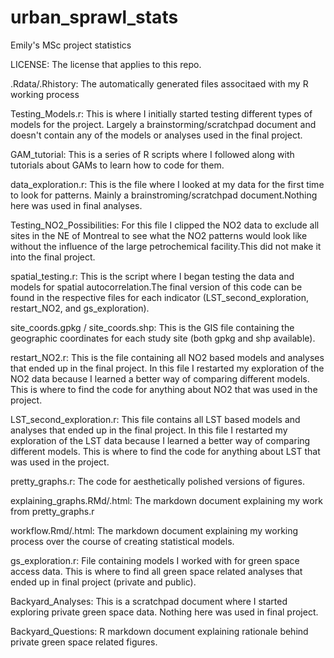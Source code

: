 # urban_sprawl_stats
Emily's MSc project statistics

LICENSE: The license that applies to this repo.

.Rdata/.Rhistory: The automatically generated files associtaed with my R working process

Testing_Models.r: This is where I initially started testing different types of models for the project. Largely a brainstorming/scratchpad document and doesn't contain any of the models or analyses used in the final project.

GAM_tutorial: This is a series of R scripts where I followed along with tutorials about GAMs to learn how to code for them.

data_exploration.r: This is the file where I looked at my data for the first time to look for patterns. Mainly a brainstroming/scratchpad document.Nothing here was used in final analyses.

Testing_NO2_Possibilities: For this file I clipped the NO2 data to exclude all sites in the NE of Montreal to see what the NO2 patterns would look like without
the influence of the large petrochemical facility.This did not make it into the final project.

spatial_testing.r: This is the script where I began testing the data and models for spatial autocorrelation.The final version of this code can be found in the respective files for each indicator (LST_second_exploration, restart_NO2, and gs_exploration).

site_coords.gpkg / site_coords.shp: This is the GIS file containing the geographic coordinates for each study site (both gpkg and shp available).

restart_NO2.r: This is the file containing all NO2 based models and analyses that ended up in the final project. In this file I restarted my exploration of the NO2 data because I learned a better way of comparing different models. This is where to find the code for anything about NO2 that was used in the project.

LST_second_exploration.r: This file contains all LST based models and analyses that ended up in the final project. In this file I restarted my exploration of the LST data because I learned a better way of comparing different models. This is where to find the code for anything about LST that was used in the project.

pretty_graphs.r: The code for aesthetically polished versions of figures.

explaining_graphs.RMd/.html: The markdown document explaining my work from pretty_graphs.r

workflow.Rmd/.html: The markdown document explaining my working process over the course of creating statistical models. 

gs_exploration.r: File containing models I worked with for green space access data. This is where to find all green space related analyses that ended up in final project (private and public).

Backyard_Analyses: This is a scratchpad document where I started exploring private green space data. Nothing here was used in final project.

Backyard_Questions: R markdown document explaining rationale behind private green space related figures.
